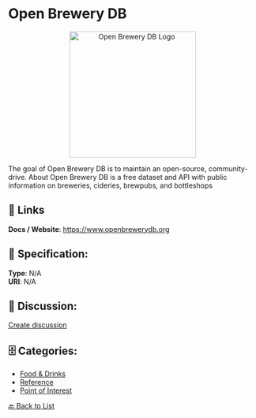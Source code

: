 # Open Brewery DB
<p align="center">
    <img width="256" src="https://raw.githubusercontent.com/apis-list/apis-list/main/apis/open-brewery-db/logo_256x256.png" alt="Open Brewery DB Logo"/>
</p>

The goal of Open Brewery DB is to maintain an open-source, community-drive. About Open Brewery DB is a free dataset and API with public information on breweries, cideries, brewpubs, and bottleshops

##  🔗 Links
**Docs / Website**: https://www.openbrewerydb.org

## 🧬 Specification:
**Type**: N/A  
**URI**: N/A

## 💬 Discussion:
[Create discussion](https://github.com/apis-list/apis-list/discussions/new)

## 🗄️ Categories:
- [Food & Drinks](https://github.com/apis-list/apis-list#food--drinks)
- [Reference](https://github.com/apis-list/apis-list#reference)
- [Point of Interest](https://github.com/apis-list/apis-list#point-of-interest)




[🔙 Back to List](https://github.com/apis-list/apis-list)
